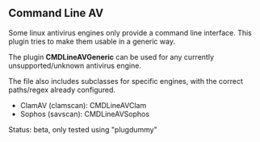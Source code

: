 Command Line AV
---------------

Some linux antivirus engines only provide a command line interface. This plugin tries to make them usable in a generic way.

The plugin **CMDLineAVGeneric** can be used for any currently unsupported/unknown antivirus engine.

The file also includes subclasses for specific engines, with the correct paths/regex already configured.

 * ClamAV (clamscan): CMDLineAVClam
 * Sophos (savscan): CMDLineAVSophos

Status: beta, only tested using "plugdummy"
